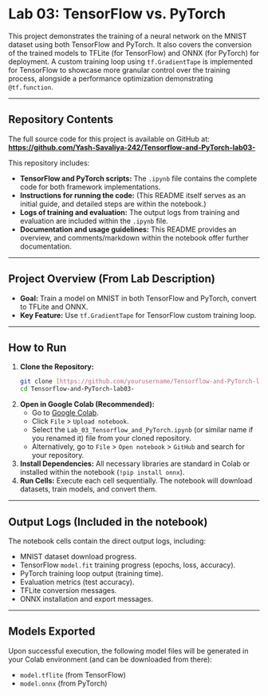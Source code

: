# Lab 03: TensorFlow vs. PyTorch

This project demonstrates the training of a neural network on the MNIST dataset using both TensorFlow and PyTorch. It also covers the conversion of the trained models to TFLite (for TensorFlow) and ONNX (for PyTorch) for deployment. A custom training loop using `tf.GradientTape` is implemented for TensorFlow to showcase more granular control over the training process, alongside a performance optimization demonstrating `@tf.function`.

---

## Repository Contents

The full source code for this project is available on GitHub at:
**https://github.com/Yash-Savaliya-242/Tensorflow-and-PyTorch-lab03-**

This repository includes:

* **TensorFlow and PyTorch scripts:** The `.ipynb` file contains the complete code for both framework implementations.
* **Instructions for running the code:** (This README itself serves as an initial guide, and detailed steps are within the notebook.)
* **Logs of training and evaluation:** The output logs from training and evaluation are included within the `.ipynb` file.
* **Documentation and usage guidelines:** This README provides an overview, and comments/markdown within the notebook offer further documentation.

---

## Project Overview (From Lab Description)

* **Goal:** Train a model on MNIST in both TensorFlow and PyTorch, convert to TFLite and ONNX.
* **Key Feature:** Use `tf.GradientTape` for TensorFlow custom training loop.

---

## How to Run

1.  **Clone the Repository:**
    ```bash
    git clone [https://github.com/yourusername/Tensorflow-and-PyTorch-lab03-.git](https://github.com/yourusername/Tensorflow-and-PyTorch-lab03-.git)
    cd Tensorflow-and-PyTorch-lab03-
    ```
2.  **Open in Google Colab (Recommended):**
    * Go to [Google Colab](https://colab.research.google.com/).
    * Click `File` > `Upload notebook`.
    * Select the `Lab_03_Tensorflow_and_PyTorch.ipynb` (or similar name if you renamed it) file from your cloned repository.
    * Alternatively, go to `File` > `Open notebook` > `GitHub` and search for your repository.
3.  **Install Dependencies:** All necessary libraries are standard in Colab or installed within the notebook (`!pip install onnx`).
4.  **Run Cells:** Execute each cell sequentially. The notebook will download datasets, train models, and convert them.

---

## Output Logs (Included in the notebook)

The notebook cells contain the direct output logs, including:
* MNIST dataset download progress.
* TensorFlow `model.fit` training progress (epochs, loss, accuracy).
* PyTorch training loop output (training time).
* Evaluation metrics (test accuracy).
* TFLite conversion messages.
* ONNX installation and export messages.

---

## Models Exported

Upon successful execution, the following model files will be generated in your Colab environment (and can be downloaded from there):
* `model.tflite` (from TensorFlow)
* `model.onnx` (from PyTorch)
